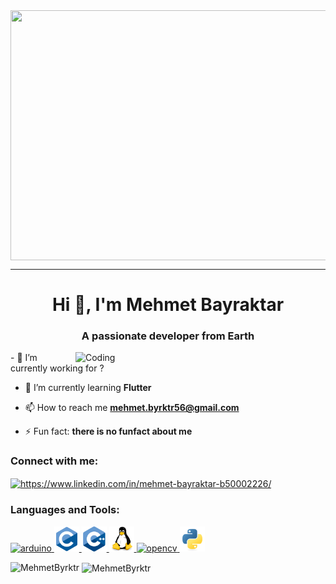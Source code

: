 <img width="1000" height="400" align="center" src="https://media0.giphy.com/media/BPJmthQ3YRwD6QqcVD/giphy.gif?cid=ecf05e47pz00u6ssl8q6zu6bkrlqze6c65akuxajkiiy5v3r&ep=v1_gifs_search&rid=giphy.gif&ct=g">
<hr/>
<h1 align="center">Hi 👋, I'm Mehmet Bayraktar</h1>
<h3 align="center">A passionate developer from Earth</h3>
<img align="right" alt="Coding" width="400" src="https://media2.giphy.com/media/PtdOBG0BD9Vvi/giphy.gif?cid=ecf05e47lapq6uhpkgxxdcum4xscrqc31fcd90uaf9w2z204&ep=v1_gifs_search&rid=giphy.gif&ct=g">
- 🔭 I’m currently working for ?

- 🌱 I’m currently learning **Flutter**

- 📫 How to reach me **mehmet.byrktr56@gmail.com**

- ⚡ Fun fact: **there is no funfact about me**

<h3 align="left">Connect with me:</h3>
<p align="left">
<a href="https://linkedin.com/in/https://www.linkedin.com/in/mehmet-bayraktar-b50002226/" target="blank"><img align="center" src="https://raw.githubusercontent.com/rahuldkjain/github-profile-readme-generator/master/src/images/icons/Social/linked-in-alt.svg" alt="https://www.linkedin.com/in/mehmet-bayraktar-b50002226/" height="30" width="40" /></a>
</p>

<h3 align="left">Languages and Tools:</h3>
<p align="left"> <a href="https://www.arduino.cc/" target="_blank" rel="noreferrer"> <img src="https://cdn.worldvectorlogo.com/logos/arduino-1.svg" alt="arduino" width="40" height="40"/> </a> <a href="https://www.cprogramming.com/" target="_blank" rel="noreferrer"> <img src="https://raw.githubusercontent.com/devicons/devicon/master/icons/c/c-original.svg" alt="c" width="40" height="40"/> </a> <a href="https://www.w3schools.com/cpp/" target="_blank" rel="noreferrer"> <img src="https://raw.githubusercontent.com/devicons/devicon/master/icons/cplusplus/cplusplus-original.svg" alt="cplusplus" width="40" height="40"/> </a> <a href="https://www.linux.org/" target="_blank" rel="noreferrer"> <img src="https://raw.githubusercontent.com/devicons/devicon/master/icons/linux/linux-original.svg" alt="linux" width="40" height="40"/> </a> <a href="https://opencv.org/" target="_blank" rel="noreferrer"> <img src="https://www.vectorlogo.zone/logos/opencv/opencv-icon.svg" alt="opencv" width="40" height="40"/> </a> <a href="https://www.python.org" target="_blank" rel="noreferrer"> <img src="https://raw.githubusercontent.com/devicons/devicon/master/icons/python/python-original.svg" alt="python" width="40" height="40"/> </a> </p>

<p><img align="left" src="https://github-readme-stats.vercel.app/api/top-langs?username=MehmetByrktr&show_icons=true&locale=en&layout=compact" alt="MehmetByrktr" /></p>

<p>&nbsp;<img align="center" src="https://github-readme-stats.vercel.app/api?username=MehmetByrktr&show_icons=true&locale=en" alt="MehmetByrktr" /></p>
